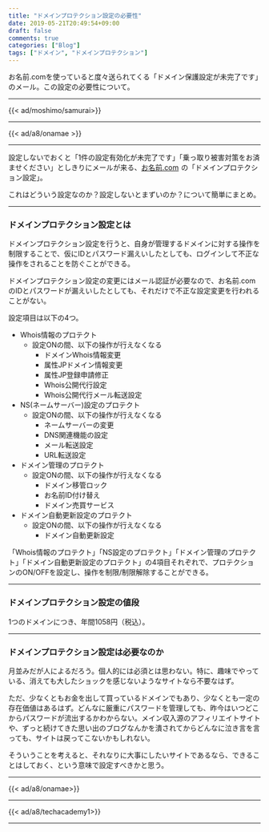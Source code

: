 ```yaml
---
title: "ドメインプロテクション設定の必要性"
date: 2019-05-21T20:49:54+09:00
draft: false
comments: true
categories: ["Blog"]
tags: ["ドメイン", "ドメインプロテクション"]
---
```


お名前.comを使っていると度々送られてくる「ドメイン保護設定が未完了です」のメール。この設定の必要性について。

<!--more-->

---

{{< ad/moshimo/samurai>}}

---

{{< ad/a8/onamae >}}

---

設定しないでおくと「1件の設定有効化が未完了です」「乗っ取り被害対策をお済ませください」としきりにメールが来る、<a href="https://px.a8.net/svt/ejp?a8mat=35DFWV+F4RNAQ+50+2HHVNM" target="_blank" rel="nofollow">お名前.com</a>
<img border="0" width="1" height="1" src="https://www12.a8.net/0.gif?a8mat=35DFWV+F4RNAQ+50+2HHVNM" alt="">の「ドメインプロテクション設定」。

これはどういう設定なのか？設定しないとまずいのか？について簡単にまとめ。

---

### ドメインプロテクション設定とは

ドメインプロテクション設定を行うと、自身が管理するドメインに対する操作を制限することで、仮にIDとパスワード漏えいしたとしても、ログインして不正な操作をされることを防ぐことができる。

ドメインプロテクション設定の変更にはメール認証が必要なので、お名前.comのIDとパスワードが漏えいしたとしても、それだけで不正な設定変更を行われることがない。

設定項目は以下の4つ。

- Whois情報のプロテクト
  - 設定ONの間、以下の操作が行えなくなる
      - ドメインWhois情報変更
      - 属性JPドメイン情報変更
      - 属性JP登録申請修正
      - Whois公開代行設定
      - Whois公開代行メール転送設定
- NS(ネームサーバー)設定のプロテクト
  - 設定ONの間、以下の操作が行えなくなる
      - ネームサーバーの変更
      - DNS関連機能の設定
      - メール転送設定
      - URL転送設定
- ドメイン管理のプロテクト
  - 設定ONの間、以下の操作が行えなくなる 
      - ドメイン移管ロック
      - お名前ID付け替え
      - ドメイン売買サービス
- ドメイン自動更新設定のプロテクト
  - 設定ONの間、以下の操作が行えなくなる
      - ドメイン自動更新設定

「Whois情報のプロテクト」「NS設定のプロテクト」「ドメイン管理のプロテクト」「ドメイン自動更新設定のプロテクト」の4項目それぞれで、プロテクションのON/OFFを設定し、操作を制限/制限解除することができる。

---

### ドメインプロテクション設定の値段

1つのドメインにつき、年間1058円（税込）。

---

### ドメインプロテクション設定は必要なのか

月並みだが人によるだろう。個人的には必須とは思わない。特に、趣味でやっている、消えても大したショックを感じないようなサイトなら不要なはず。

ただ、少なくともお金を出して買っているドメインでもあり、少なくとも一定の存在価値はあるはず。どんなに厳重にパスワードを管理しても、昨今はいつどこからパスワードが流出するかわからない。メイン収入源のアフィリエイトサイトや、ずっと続けてきた思い出のブログなんかを潰されてからどんなに泣き言を言っても、サイトは戻ってこないかもしれない。

そういうことを考えると、それなりに大事にしたいサイトであるなら、できることはしておく、という意味で設定すべきかと思う。

---

{{< ad/a8/onamae>}}

---

{{< ad/a8/techacademy1>}}

---
